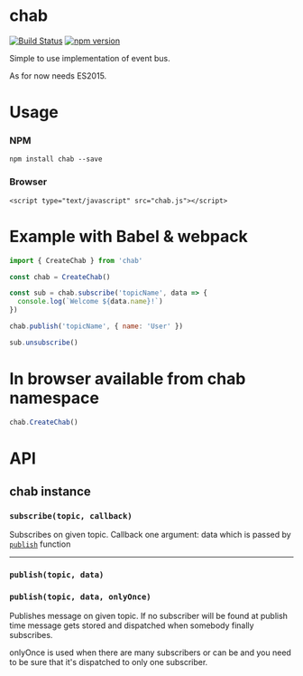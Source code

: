 # chab

[![Build Status](https://travis-ci.org/davidskuza/chab.svg?branch=master)](https://travis-ci.org/davidskuza/chab) [![npm version](https://badge.fury.io/js/chab.svg)](https://badge.fury.io/js/chab)

Simple to use implementation of event bus.

As for now needs ES2015.

# Usage

### NPM

```
npm install chab --save
```

### Browser

```
<script type="text/javascript" src="chab.js"></script>
```

# Example with Babel & webpack

```js
import { CreateChab } from 'chab'

const chab = CreateChab()

const sub = chab.subscribe('topicName', data => {
  console.log(`Welcome ${data.name}!`)
})

chab.publish('topicName', { name: 'User' })

sub.unsubscribe()
```

# In browser available from chab namespace

```js
chab.CreateChab()
```

# API

## chab instance

### <a id="subscribe"></a> `subscribe(topic, callback)`

Subscribes on given topic.
Callback one argument: data which is passed by [`publish`](#publish) function

- - -

### <a id="publish"></a> `publish(topic, data)`
### `publish(topic, data, onlyOnce)`

Publishes message on given topic.
If no subscriber will be found at publish time message gets stored and dispatched when somebody finally subscribes.

onlyOnce is used when there are many subscribers or can be and you need to be sure that it's dispatched to only one subscriber.
